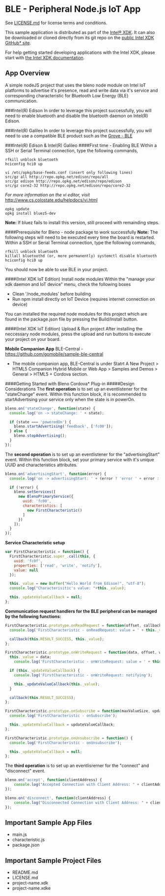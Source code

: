 BLE - Peripheral Node.js IoT App
================================

See [LICENSE.md](LICENSE.md) for license terms and conditions.

This sample application is distributed as part of the
[Intel® XDK](http://xdk.intel.com). It can also be downloaded
or cloned directly from its git repo on the
[public Intel XDK GitHub\* site](https://github.com/gomobile).

For help getting started developing applications with the
Intel XDK, please start with
[the Intel XDK documentation](https://software.intel.com/en-us/xdk/docs).

App Overview
------------
A simple nodeJS project that uses the bleno node module on Intel
IoT platforms to advertise it's presence, read and write data via
it's service and corresponding characteristic for Bluetooth Low
Energy (BLE) communication.

###Intel(R) Edison
In order to leverage this project successfully, you will need to
enable bluetooth and disable the bluetooth daemon on Intel(R) Edison.

###Intel(R) Galileo
In order to leverage this project successfully, you will need to
use a compatible BLE product such as the
[Grove - BLE](http://www.seeedstudio.com/depot/Grove-BLE-p-1929.html)


###Intel(R) Edison & Intel(R) Galileo
####First time - Enabling BLE
Within a SSH or Serial Terminal connection, type the following commands,
```
rfkill unblock bluetooth
hciconfig hci0 up

vi /etc/opkg/base-feeds.conf (insert only following lines)
src/gz all http://repo.opkg.net/edison/repo/all
src/gz edison http://repo.opkg.net/edison/repo/edison
src/gz core2-32 http://repo.opkg.net/edison/repo/core2-32
```
*For more information on the vi editor, visit* http://www.cs.colostate.edu/helpdocs/vi.html

```
opkg update
opkg install bluez5-dev
```

**Note:** If bluez fails to install this version, still proceed with remainding steps.

####Prerequisite for Bleno - node package to work successfully
**Note:** The following steps will need to be executed every time the board is restarted.
Within a SSH or Serial Terminal connection, type the following commands,
```
rfkill unblock bluetooth
killall bluetoothd (or, more permanently) systemctl disable bluetooth
hciconfig hci0 up
```

You should now be able to use BLE in your project.

####(Intel XDK IoT Edition) Install node modules
Within the "manage your xdk daemon and IoT device" menu, check the following boxes
* Clean '/node_modules' before building
* Run npm install directly on IoT Device (requires internet connection on device)

You can installed the required node modules for this project which are found in the package.json file by pressing the Build/Install button.

####(Intel XDK IoT Edition) Upload & Run project
After installing the neccessary node modules, press the upload and run buttons to execute your project on your board.

**Mobile Companion App** BLE-Central - https://github.com/gomobile/sample-ble-central
*  The mobile companion app, BLE-Central is under Statrt A New Project > HTML5 Companion Hybrid Mobile or Web App > Samples and Demos > General > HTML5 + Cordova section.

####Getting Started with Bleno Cordova* Plug-in
#####Design Considerations
The **first operation** is to set up an eventlistener for the "stateChange" event. Within this function block, it is recommended to startAdvertising your service only when the state is in powerOn.
```javascript
bleno.on('stateChange', function(state) {
  console.log('on -> stateChange: ' + state);

  if (state === 'poweredOn') {
    bleno.startAdvertising('feedback', ['fc00']);
  } else {
    bleno.stopAdvertising();
  }
});
```
The **second operation** is to set up an eventlistener for the "advertisingStart" event. Within this function block, set your primary service with it's unique UUID and characteristics attributes.
```javascript
bleno.on('advertisingStart', function(error) {
  console.log('on -> advertisingStart: ' + (error ? 'error ' + error : 'success'));

  if (!error) {
    bleno.setServices([
      new BlenoPrimaryService({
        uuid: 'fc00',
        characteristics: [
          new FirstCharacteristic()
        ]
      })
    ]);
  }
});
```

**Service Characteristic setup**
```javascript
var FirstCharacteristic = function() {
  FirstCharacteristic.super_.call(this, {
    uuid: 'fc0f',
    properties: ['read', 'write', 'notify'],
    value: null
  });

  this._value = new Buffer("Hello World from Edison!", "utf-8");
  console.log("Characterisitic's value: "+this._value);

  this._updateValueCallback = null;
};
```

**Communication request handlers for the BLE peripheral can be managed by the following functions:**
```javascript
FirstCharacteristic.prototype.onReadRequest = function(offset, callback) {
  console.log('FirstCharacteristic - onReadRequest: value = ' + this._value.toString("utf-8"));

  callback(this.RESULT_SUCCESS, this._value);
};

FirstCharacteristic.prototype.onWriteRequest = function(data, offset, withoutResponse, callback) {
  this._value = data;
    console.log('FirstCharacteristic - onWriteRequest: value = ' + this._value.toString("utf-8"));

  if (this._updateValueCallback) {
    console.log('FirstCharacteristic - onWriteRequest: notifying');

    this._updateValueCallback(this._value);
  }

  callback(this.RESULT_SUCCESS);
};

FirstCharacteristic.prototype.onSubscribe = function(maxValueSize, updateValueCallback) {
  console.log('FirstCharacteristic - onSubscribe');

  this._updateValueCallback = updateValueCallback;
};

FirstCharacteristic.prototype.onUnsubscribe = function() {
  console.log('FirstCharacteristic - onUnsubscribe');

  this._updateValueCallback = null;
};
```



The **third operation** is to set up an eventlisrerner for the "connect" and "disconnect" event.
```javascript
bleno.on('accept', function(clientAddress) {
    console.log("Accepted Connection with Client Address: " + clientAddress);
});

bleno.on('disconnect', function(clientAddress) {
    console.log("Disconnected Connection with Client Address: " + clientAddress);
});
```

Important Sample App Files
--------------------------
* main.js
* characteristic.js
* package.json

Important Sample Project Files
------------------------------
* README.md
* LICENSE.md
* project-name.xdk
* project-name.xdke
